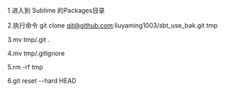 1.进入到 Sublime 的Packages目录

2.执行命令 git clone git@github.com:liuyaming1003/sbt_use_bak.git tmp

3.mv tmp/.git .

4.mv tmp/.gitignore

5.rm -rf tmp

6.git reset --hard HEAD
